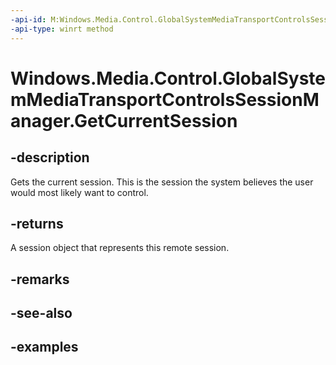 ```yaml
---
-api-id: M:Windows.Media.Control.GlobalSystemMediaTransportControlsSessionManager.GetCurrentSession
-api-type: winrt method
---
```


<!-- Method syntax.
public GlobalSystemMediaTransportControlsSession GlobalSystemMediaTransportControlsSessionManager.GetCurrentSession()
-->

# Windows.Media.Control.GlobalSystemMediaTransportControlsSessionManager.GetCurrentSession

## -description
Gets the current session. This is the session the system believes the user would most likely want to control. 

## -returns
A session object that represents this remote session.

## -remarks

## -see-also

## -examples

